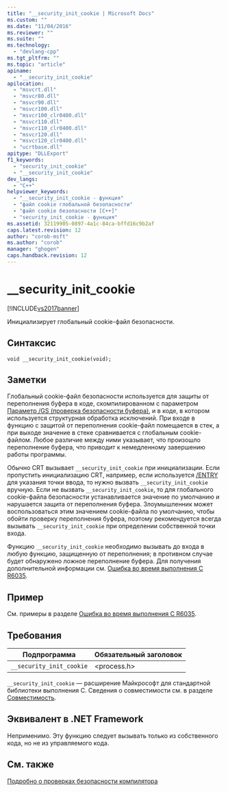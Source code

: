 ```yaml
---
title: "__security_init_cookie | Microsoft Docs"
ms.custom: ""
ms.date: "11/04/2016"
ms.reviewer: ""
ms.suite: ""
ms.technology: 
  - "devlang-cpp"
ms.tgt_pltfrm: ""
ms.topic: "article"
apiname: 
  - "__security_init_cookie"
apilocation: 
  - "msvcrt.dll"
  - "msvcr80.dll"
  - "msvcr90.dll"
  - "msvcr100.dll"
  - "msvcr100_clr0400.dll"
  - "msvcr110.dll"
  - "msvcr110_clr0400.dll"
  - "msvcr120.dll"
  - "msvcr120_clr0400.dll"
  - "ucrtbase.dll"
apitype: "DLLExport"
f1_keywords: 
  - "security_init_cookie"
  - "__security_init_cookie"
dev_langs: 
  - "C++"
helpviewer_keywords: 
  - "__security_init_cookie - функция"
  - "файл cookie глобальной безопасности"
  - "файл cookie безопасности [C++]"
  - "security_init_cookie - функция"
ms.assetid: 32119905-0897-4a1c-84ca-bffd16c9b2af
caps.latest.revision: 12
author: "corob-msft"
ms.author: "corob"
manager: "ghogen"
caps.handback.revision: 12
---
```

# __security_init_cookie
[!INCLUDE[vs2017banner](../../assembler/inline/includes/vs2017banner.md)]

Инициализирует глобальный cookie\-файл безопасности.  
  
## Синтаксис  
  
```  
void __security_init_cookie(void);  
```  
  
## Заметки  
 Глобальный cookie\-файл безопасности используется для защиты от переполнения буфера в коде, скомпилированном с параметром [Параметр \/GS \(проверка безопасности буфера\)](../Topic/-GS%20\(Buffer%20Security%20Check\).md), и в коде, в котором используется структурная обработка исключений.  При входе в функцию с защитой от переполнения cookie\-файл помещается в стек, а при выходе значение в стеке сравнивается с глобальным cookie\-файлом.  Любое различие между ними указывает, что произошло переполнение буфера, что приводит к немедленному завершению работы программы.  
  
 Обычно CRT вызывает `__security_init_cookie` при инициализации.  Если пропустить инициализацию CRT, например, если используется [\/ENTRY](../../build/reference/entry-entry-point-symbol.md) для указания точки ввода, то нужно вызвать `__security_init_cookie` вручную.  Если не вызвать `__security_init_cookie`, то для глобального cookie\-файла безопасности устанавливается значение по умолчанию и нарушается защита от переполнения буфера.  Злоумышленник может воспользоваться этим значением cookie\-файла по умолчанию, чтобы обойти проверку переполнения буфера, поэтому рекомендуется всегда вызывать `__security_init_cookie` при определении собственной точки входа.  
  
 Функцию `__security_init_cookie` необходимо вызывать до входа в любую функцию, защищенную от переполнения; в противном случае будет обнаружено ложное переполнение буфера.  Для получения дополнительной информации см. [Ошибка во время выполнения C R6035](../../error-messages/tool-errors/c-runtime-error-r6035.md).  
  
## Пример  
 См. примеры в разделе [Ошибка во время выполнения C R6035](../../error-messages/tool-errors/c-runtime-error-r6035.md).  
  
## Требования  
  
|Подпрограмма|Обязательный заголовок|  
|------------------|----------------------------|  
|`__security_init_cookie`|\<process.h\>|  
  
 `__security_init_cookie` — расширение Майкрософт для стандартной библиотеки выполнения C.  Сведения о совместимости см. в разделе [Совместимость](../../c-runtime-library/compatibility.md).  
  
## Эквивалент в .NET Framework  
 Неприменимо. Эту функцию следует вызывать только из собственного кода, но не из управляемого кода.  
  
## См. также  
 [Подробно о проверках безопасности компилятора](http://go.microsoft.com/fwlink/?linkid=7260)
